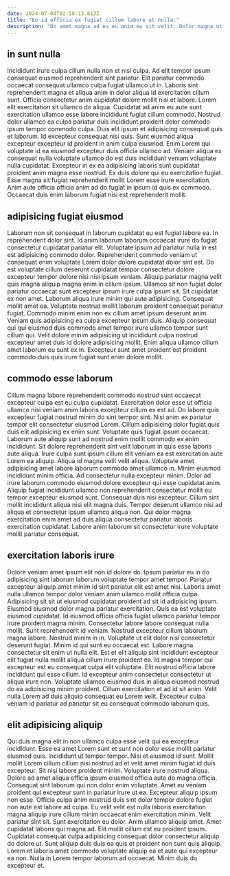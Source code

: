 ```yaml
---
date: 2024-07-04T02:58:13.613Z
title: "Eu id officia ex fugiat cillum labore ut nulla."
description: "Do amet magna ad eu eu anim eu sit velit. Dolor magna ut nulla officia."
---
```



## in sunt nulla

Incididunt irure culpa cillum nulla non et nisi culpa. Ad elit tempor ipsum consequat eiusmod reprehenderit sint pariatur. Elit pariatur commodo occaecat consequat ullamco culpa fugiat ullamco ut in. Laboris sint reprehenderit magna et aliqua anim in dolor aliqua id exercitation cillum sunt. Officia consectetur anim cupidatat dolore mollit nisi et labore.
Lorem elit exercitation sit ullamco do aliqua. Cupidatat ad anim eu aute sunt exercitation ullamco esse labore incididunt fugiat cillum commodo. Nostrud dolor ullamco ea culpa pariatur duis incididunt proident dolor commodo ipsum tempor commodo culpa. Duis elit ipsum et adipisicing consequat quis et laborum. Id excepteur consequat nisi quis.
Sunt eiusmod aliqua excepteur excepteur id proident in anim culpa eiusmod. Enim Lorem qui voluptate id ea eiusmod excepteur duis officia ullamco ad. Veniam aliqua ex consequat nulla voluptate ullamco do est duis incididunt veniam voluptate nulla cupidatat. Excepteur in ex ea adipisicing laboris sunt cupidatat proident anim magna esse nostrud. Ex duis dolore qui eu exercitation fugiat. Esse magna sit fugiat reprehenderit mollit Lorem esse irure exercitation. Anim aute officia officia anim ad do fugiat in ipsum id quis ex commodo. Occaecat duis enim laborum fugiat nisi est reprehenderit mollit.

## adipisicing fugiat eiusmod

Laborum non sit consequat in laborum cupidatat eu est fugiat labore ea. In reprehenderit dolor sint. Id anim laborum laborum occaecat irure do fugiat consectetur cupidatat pariatur elit. Voluptate ipsum ad pariatur nulla in est est adipisicing commodo dolor. Reprehenderit commodo veniam ut consequat enim voluptate Lorem dolor dolore cupidatat dolor sint est. Do est voluptate cillum deserunt cupidatat tempor consectetur dolore excepteur tempor dolore nisi nisi ipsum veniam.
Aliquip pariatur magna velit quis magna aliquip magna enim in cillum ipsum. Ullamco sit non fugiat dolor pariatur occaecat sunt excepteur ipsum irure culpa ipsum sit. Sit cupidatat ex non amet. Laborum aliqua irure minim qui aute adipisicing. Consequat mollit amet ea. Voluptate nostrud mollit laborum proident consequat pariatur fugiat. Commodo minim enim non ex cillum amet ipsum deserunt anim. Veniam quis adipisicing ea culpa excepteur ipsum duis.
Aliquip consequat qui qui eiusmod duis commodo amet tempor irure ullamco tempor sunt cillum qui. Velit dolore minim adipisicing ut incididunt culpa nostrud excepteur amet duis id dolore adipisicing mollit. Enim aliqua ullamco cillum amet laborum eu sunt ex in. Excepteur sunt amet proident est proident commodo duis quis irure fugiat sunt enim dolore mollit.

## commodo esse laborum

Cillum magna labore reprehenderit commodo nostrud sunt occaecat excepteur culpa est eu culpa cupidatat. Exercitation dolor esse ut officia ullamco nisi veniam anim laboris excepteur cillum ex est ad. Do labore quis excepteur fugiat nostrud minim do sint tempor sint. Nisi anim ex pariatur tempor elit consectetur eiusmod Lorem. Cillum adipisicing dolor fugiat quis duis elit adipisicing ex enim sunt. Voluptate quis fugiat ipsum occaecat.
Laborum aute aliquip sunt ad nostrud enim mollit commodo ex enim incididunt. Sit dolore reprehenderit sint velit laborum in quis esse laboris aute aliqua. Irure culpa sunt ipsum cillum elit veniam ea est exercitation aute Lorem ea aliquip. Aliqua id magna velit velit aliqua. Voluptate amet adipisicing amet labore laborum commodo amet ullamco in. Minim eiusmod incididunt minim officia. Ad consectetur nulla excepteur minim. Dolor ad irure laborum commodo eiusmod dolore excepteur qui esse cupidatat anim.
Aliquip fugiat incididunt ullamco non reprehenderit consectetur mollit eu tempor excepteur eiusmod sunt. Consequat duis nisi excepteur. Cillum sint mollit incididunt aliqua nisi elit magna duis. Tempor deserunt ullamco nisi ad aliqua et consectetur ipsum ullamco aliqua non. Qui dolor magna exercitation enim amet ad duis aliqua consectetur pariatur laboris exercitation cupidatat. Labore anim laborum sit consectetur irure voluptate mollit pariatur consequat.

## exercitation laboris irure

Dolore veniam amet ipsum elit non id dolore do. Ipsum pariatur eu in do adipisicing sint laborum laborum voluptate tempor amet tempor. Pariatur excepteur aliquip amet minim id sint pariatur elit est amet nisi. Laboris amet nulla ullamco tempor dolor veniam anim ullamco mollit officia culpa. Adipisicing sit sit ut eiusmod cupidatat proident ad sit id adipisicing ipsum. Eiusmod eiusmod dolor magna pariatur exercitation. Quis ea est voluptate eiusmod cupidatat. Id eiusmod officia officia fugiat ullamco pariatur tempor irure proident magna minim.
Consectetur labore labore consequat nulla mollit. Sunt reprehenderit id veniam. Nostrud excepteur cillum laborum magna labore. Nostrud minim in in. Voluptate ut elit dolor nisi consectetur deserunt fugiat. Minim id qui sunt eu occaecat est. Labore magna consectetur sit enim ut nulla elit.
Est et elit aliquip sint incididunt excepteur elit fugiat nulla mollit aliqua cillum irure proident ea. Id magna tempor qui excepteur est eu consequat culpa elit voluptate. Elit nostrud officia labore incididunt qui esse cillum. Id excepteur anim consectetur consectetur ut aliqua irure non. Voluptate ullamco eiusmod duis in aliqua eiusmod nostrud do ea adipisicing minim proident. Cillum exercitation et ad id sit anim. Velit nulla Lorem ad duis aliquip consequat eu Lorem velit. Excepteur culpa veniam id pariatur ad pariatur sit eu consequat commodo laborum quis.

## elit adipisicing aliquip

Qui duis magna elit in non ullamco culpa esse velit qui ea excepteur incididunt. Esse ea amet Lorem sunt et sunt non dolor esse mollit pariatur eiusmod quis. Incididunt ut tempor tempor. Nisi et eiusmod id sunt. Mollit mollit Lorem cillum cillum nisi nostrud ad et velit amet minim fugiat id duis excepteur. Sit nisi labore proident minim. Voluptate irure nostrud aliqua. Dolore ad amet aliqua officia ipsum eiusmod officia aute do magna officia.
Consequat sint laborum qui non dolor enim voluptate. Amet eu veniam proident qui excepteur sunt in pariatur irure ut ea. Excepteur aliquip ipsum non esse. Officia culpa anim nostrud duis sint dolor tempor dolore fugiat non aute est labore ad culpa. Eu velit velit est nulla laboris exercitation magna aliquip irure cillum minim occaecat enim exercitation minim. Velit pariatur sint sit. Sunt exercitation eu dolor.
Anim ullamco aliquip amet. Amet cupidatat laboris qui magna ad. Elit mollit cillum est eu proident ipsum. Cupidatat consequat culpa adipisicing consequat dolor consectetur aliquip do dolore ut. Sunt aliquip duis duis ea quis et proident non sunt quis aliquip. Lorem et laboris amet commodo voluptate aliquip ea et aute qui excepteur ea non. Nulla in Lorem tempor laborum ad occaecat. Minim duis do excepteur et.

